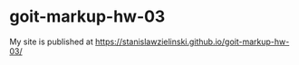 # goit-markup-hw-03

My site is published at https://stanislawzielinski.github.io/goit-markup-hw-03/

